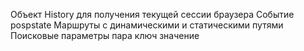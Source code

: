Объект History для получения текущей сессии браузера
Событие pospstate
Маршруты с динамическими и статическими путями
Поисковые параметры пара ключ значение